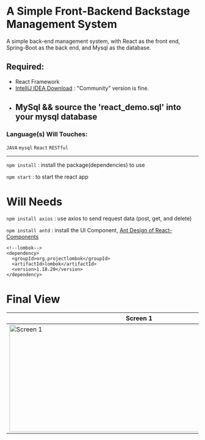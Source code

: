 # A Simple Front-Backend Backstage Management System
A simple back-end management system, with React as the front end, Spring-Boot as the back end, and Mysql as the database.

## Required:
- React Framework
- [IntelliJ IDEA Download](https://www.jetbrains.com/idea/download/#section=windows) : "Community" version is fine.
- MySql && source the 'react_demo.sql' into your mysql database
  - 

### Language(s) Will Touches:
`JAVA`
`mysql`
`React`
`RESTful`

---
```npm install``` : install the package(dependencies) to use

```npm start``` : to start the react app

# Will Needs
```npm install axios``` :  use axios to send request data (post, get, and delete)

```npm install antd``` : install the UI Component, [Ant Design of React-Components](https://ant.design/components "Antd design")

```
<!--lombok-->
<dependency>
  <groupId>org.projectlombok</groupId>
  <artifactId>lombok</artifactId>
  <version>1.18.20</version>
</dependency>
```

# Final View
Screen 1|Screen 2|
---|---|
<img src="https://github.com/err03/springboot-react-mysql_management/blob/main/imgToShow/sc1.png" alt="Screen 1" height="280" width="680">|<img src="https://github.com/err03/springboot-react-mysql_management/blob/main/imgToShow/sc2.png" alt="Screen 2" height="280" width="680"> |

